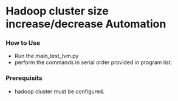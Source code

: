 # Hadoop cluster size increase/decrease Automation

### How to Use
- Run the main_test_lvm.py
- perform the commands in serial order provided in program list.
### Prerequisits
- hadoop cluster must be configured.
